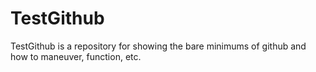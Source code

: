 # TestGithub

TestGithub is a repository for showing the bare minimums of github and how to maneuver, function, etc.

